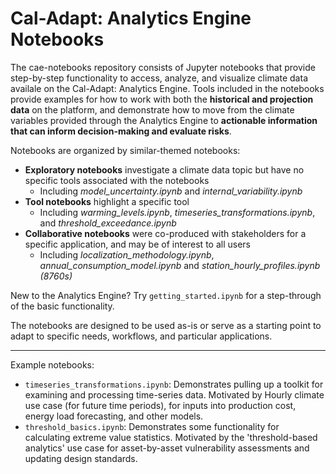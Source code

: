 Cal-Adapt: Analytics Engine Notebooks
====================================

The cae-notebooks repository consists of Jupyter notebooks that provide step-by-step functionality to access, analyze, and visualize climate data availale on the Cal-Adapt: Analytics Engine. Tools included in the notebooks provide examples for how to work with both the **historical and projection data** on the platform, and demonstrate how to move from the climate variables provided through the Analytics Engine to **actionable information that can inform decision-making and evaluate risks**.

Notebooks are organized by similar-themed notebooks:<br>
- **Exploratory notebooks** investigate a climate data topic but have no specific tools associated with the notebooks
    - Including *model_uncertainty.ipynb* and *internal_variability.ipynb* <br>
- **Tool notebooks** highlight a specific tool
    - Including *warming_levels.ipynb*, *timeseries_transformations.ipynb*, and *threshold_exceedance.ipynb*<br>
- **Collaborative notebooks** were co-produced with stakeholders for a specific application, and may be of interest to all users
    - Including *localization_methodology.ipynb*, *annual_consumption_model.ipynb* and *station_hourly_profiles.ipynb (8760s)*

New to the Analytics Engine? Try `getting_started.ipynb` for a step-through of the basic functionality.

The notebooks are designed to be used as-is or serve as a starting point to adapt to specific needs, workflows, and particular applications. 


----
Example notebooks:
- `timeseries_transformations.ipynb`:
    Demonstrates pulling up a toolkit for examining and processing time-series data. Motivated by Hourly climate  use case (for future time periods), for inputs into production cost, energy load forecasting, and other models.
- `threshold_basics.ipynb`:
    Demonstrates some functionality for calculating extreme value statistics. Motivated by the 'threshold-based analytics' use case for asset-by-asset vulnerability assessments and updating design standards.
